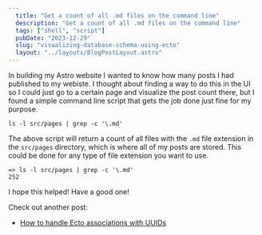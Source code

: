 ```yaml
---
  title: "Get a count of all .md files on the command line"
  description: "Get a count of all .md files on the command line"
  tags: ["shell", "script"]
  pubDate: "2023-12-29"
  slug: "visualizing-database-schema-using-ecto"
  layout: "../layouts/BlogPostLayout.astro"
---
```


In building my Astro website I wanted to know how many posts I had published to my webiste. I thought about finding a way to do this in the UI so I could just go to a certain page and visualize the post count there, but I found a simple command line script that gets the job done just fine for my purpose.

```
ls -l src/pages | grep -c '\.md'
```

The above script will return a count of all files with the `.md` file extension in the `src/pages` directory, which is where all of my posts are stored. This could be done for any type of file extension you want to use.

```
=> ls -l src/pages | grep -c '\.md'
252
```

I hope this helped! Have a good one!


Check out another post:
- [How to handle Ecto associations with UUIDs](https://devdecks.io/2023-ecto-associations-with-uuids)


